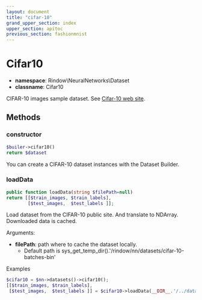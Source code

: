 ```yaml
---
layout: document
title: "cifar-10"
grand_upper_section: index
upper_section: apitoc
previous_section: fashionmnist
---
```

Cifar10
=====

- **namespace**: Rindow\NeuralNetworks\Dataset
- **classname**: Cifar10

CIFAR-10 images sample dataset.
See [Cifar-10 web site](https://www.cs.toronto.edu/~kriz/cifar.html).

Methods
-------

### constructor
```php
$builer->cifar10()
return $dataset
```
You can create a CIFAR-10 dataset instances with the Dataset Builder.


### loadData
```php
public function loadData(string $filePath=null)
return [[$train_images, $train_labels],
        [$test_images,  $test_labels ]];
```
Load dataset from the CIFAR-10 public site. And translate to NDArray.
Downloaded data is cached.

Arguments:

- **filePath**: path where to cache the dataset locally.
    - Default path is sys_get_temp_dir().'/rindow/nn/datasets/cifar-10-batches-bin'

Examples

```php
$cifar10 = $nn->datasets()->cifar10();
[[$train_images, $train_labels],
 [$test_images,  $test_labels ]] = $cifar10->loadData(__DIR__.'/../data/cifar10');
```
